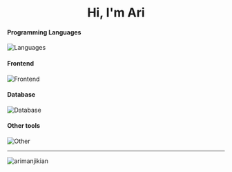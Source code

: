 <h1 align="center">Hi, I'm Ari</h1>

#### Programming Languages
  ![Languages](https://skillicons.dev/icons?i=js,ts,python,dart,c,cpp)

#### Frontend
![Frontend](https://skillicons.dev/icons?i=react,vite,nextjs,css,tailwind)

#### Database
![Database](https://skillicons.dev/icons?i=mysql,mongodb,firebase)

#### Other tools
![Other](https://skillicons.dev/icons?i=git,netlify,vercel,figma,photoshop)    
<hr>

<img align="left" src="https://github-readme-stats.vercel.app/api/top-langs?username=arimanjikian&show_icons=false&locale=en&layout=compact" alt="arimanjikian" />
